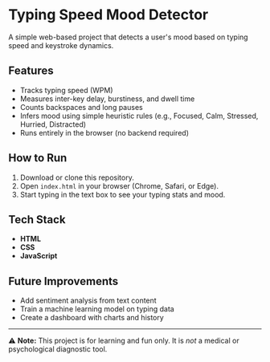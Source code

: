 # Typing Speed Mood Detector

A simple web-based project that detects a user's mood based on typing speed and keystroke dynamics.

## Features
- Tracks typing speed (WPM)
- Measures inter-key delay, burstiness, and dwell time
- Counts backspaces and long pauses
- Infers mood using simple heuristic rules (e.g., Focused, Calm, Stressed, Hurried, Distracted)
- Runs entirely in the browser (no backend required)

## How to Run
1. Download or clone this repository.
2. Open `index.html` in your browser (Chrome, Safari, or Edge).
3. Start typing in the text box to see your typing stats and mood.

## Tech Stack
- **HTML**  
- **CSS**  
- **JavaScript**

## Future Improvements
- Add sentiment analysis from text content  
- Train a machine learning model on typing data  
- Create a dashboard with charts and history  

---

⚠️ **Note:** This project is for learning and fun only. It is *not* a medical or psychological diagnostic tool.
